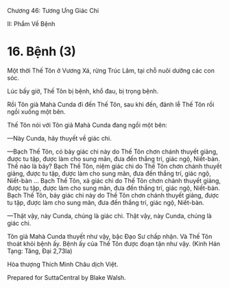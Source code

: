  

Chương 46: Tương Ưng Giác Chi

II: Phẩm Về Bệnh

# 16\. Bệnh (3)

Một thời Thế Tôn ở Vương Xá, rừng Trúc Lâm, tại chỗ nuôi dưỡng các con sóc.

Lúc bấy giờ, Thế Tôn bị bệnh, khổ đau, bị trọng bệnh.

Rồi Tôn giả Mahà Cunda đi đến Thế Tôn, sau khi đến, đảnh lễ Thế Tôn rồi ngồi xuống một bên.

Thế Tôn nói với Tôn giả Mahà Cunda đang ngồi một bên:

—Này Cunda, hãy thuyết về giác chi.

—Bạch Thế Tôn, có bảy giác chi này do Thế Tôn chơn chánh thuyết giảng, được tu tập, được làm cho sung mãn, đưa đến thắng trí, giác ngộ, Niết-bàn. Thế nào là bảy? Bạch Thế Tôn, niệm giác chi do Thế Tôn chơn chánh thuyết giảng, được tu tập, được làm cho sung mãn, đưa đến thắng trí, giác ngộ, Niết-bàn … Bạch Thế Tôn, xả giác chi do Thế Tôn chơn chánh thuyết giảng, được tu tập, được làm cho sung mãn, đưa đến thắng trí, giác ngộ, Niết-bàn. Bạch Thế Tôn, bảy giác chi này do Thế Tôn chơn chánh thuyết giảng, được tu tập, được làm cho sung mãn, đưa đến thắng trí, giác ngộ, Niết-bàn.

—Thật vậy, này Cunda, chúng là giác chi. Thật vậy, này Cunda, chúng là giác chi.

Tôn giả Mahà Cunda thuyết như vậy, bậc Ðạo Sư chấp nhận. Và Thế Tôn thoát khỏi bệnh ấy. Bệnh ấy của Thế Tôn được đoạn tận như vậy. (Kinh Hán Tạng: Tăng, Ðại 2,73la)

Hòa thượng Thích Minh Châu dịch Việt.

Prepared for SuttaCentral by Blake Walsh.